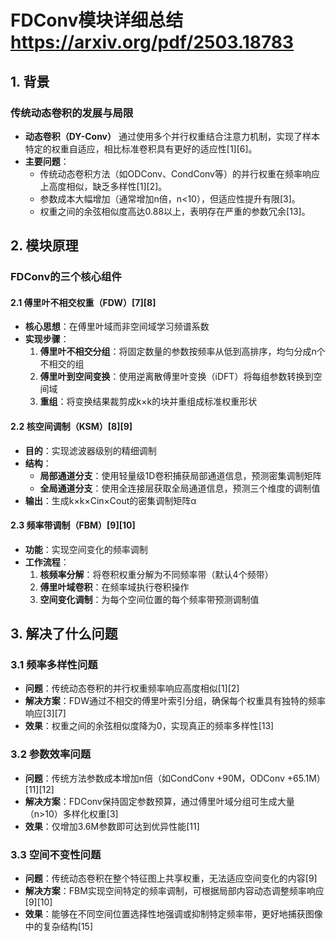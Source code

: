 # FDConv模块详细总结 https://arxiv.org/pdf/2503.18783

## 1. 背景

### 传统动态卷积的发展与局限
- **动态卷积（DY-Conv）** 通过使用多个并行权重结合注意力机制，实现了样本特定的权重自适应，相比标准卷积具有更好的适应性[1][6]。
- **主要问题**：
  - 传统动态卷积方法（如ODConv、CondConv等）的并行权重在频率响应上高度相似，缺乏多样性[1][2]。
  - 参数成本大幅增加（通常增加n倍，n<10），但适应性提升有限[3]。
  - 权重之间的余弦相似度高达0.88以上，表明存在严重的参数冗余[13]。

## 2. 模块原理

### FDConv的三个核心组件

#### 2.1 傅里叶不相交权重（FDW）[7][8]
- **核心思想**：在傅里叶域而非空间域学习频谱系数
- **实现步骤**：
  1. **傅里叶不相交分组**：将固定数量的参数按频率从低到高排序，均匀分成n个不相交的组
  2. **傅里叶到空间变换**：使用逆离散傅里叶变换（iDFT）将每组参数转换到空间域
  3. **重组**：将变换结果裁剪成k×k的块并重组成标准权重形状

#### 2.2 核空间调制（KSM）[8][9]
- **目的**：实现滤波器级别的精细调制
- **结构**：
  - **局部通道分支**：使用轻量级1D卷积捕获局部通道信息，预测密集调制矩阵
  - **全局通道分支**：使用全连接层获取全局通道信息，预测三个维度的调制值
- **输出**：生成k×k×Cin×Cout的密集调制矩阵α

#### 2.3 频率带调制（FBM）[9][10]
- **功能**：实现空间变化的频率调制
- **工作流程**：
  1. **核频率分解**：将卷积权重分解为不同频率带（默认4个频带）
  2. **傅里叶域卷积**：在频率域执行卷积操作
  3. **空间变化调制**：为每个空间位置的每个频率带预测调制值

## 3. 解决了什么问题

### 3.1 频率多样性问题
- **问题**：传统动态卷积的并行权重频率响应高度相似[1][2]
- **解决方案**：FDW通过不相交的傅里叶索引分组，确保每个权重具有独特的频率响应[3][7]
- **效果**：权重之间的余弦相似度降为0，实现真正的频率多样性[13]

### 3.2 参数效率问题
- **问题**：传统方法参数成本增加n倍（如CondConv +90M，ODConv +65.1M）[11][12]
- **解决方案**：FDConv保持固定参数预算，通过傅里叶域分组可生成大量（n>10）多样化权重[3]
- **效果**：仅增加3.6M参数即可达到优异性能[11]

### 3.3 空间不变性问题
- **问题**：传统动态卷积在整个特征图上共享权重，无法适应空间变化的内容[9]
- **解决方案**：FBM实现空间特定的频率调制，可根据局部内容动态调整频率响应[9][10]
- **效果**：能够在不同空间位置选择性地强调或抑制特定频率带，更好地捕获图像中的复杂结构[15]